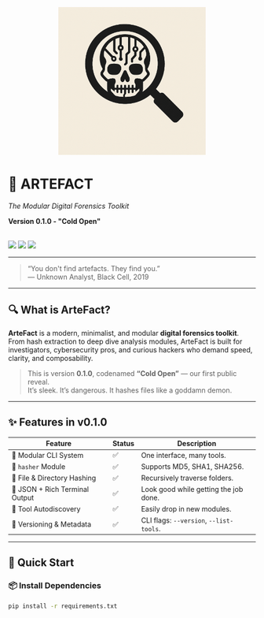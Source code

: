<p align="center">
  <img src="assets/logo.png" alt="ArteFact Logo" width="300"/>
</p>
  <h1>🧠 ARTEFACT</h1>
  <p><i>The Modular Digital Forensics Toolkit</i></p>
  <p><b>Version 0.1.0 - "Cold Open"</b></p>
  <br />
  <img src="https://img.shields.io/badge/build-passing-brightgreen?style=flat-square"/>
  <img src="https://img.shields.io/badge/python-3.8+-blue?style=flat-square"/>
  <img src="https://img.shields.io/badge/license-MIT-yellow?style=flat-square"/>
</div>

---

> “You don't find artefacts. They find you.”  
> — Unknown Analyst, Black Cell, 2019

---

## 🔍 What is ArteFact?

**ArteFact** is a modern, minimalist, and modular **digital forensics toolkit**.  
From hash extraction to deep dive analysis modules, ArteFact is built for investigators, cybersecurity pros, and curious hackers who demand speed, clarity, and composability.

> This is version **0.1.0**, codenamed **“Cold Open”** — our first public reveal.  
> It’s sleek. It’s dangerous. It hashes files like a goddamn demon.

---

## ✨ Features in v0.1.0

| Feature                        | Status | Description |
|-------------------------------|--------|-------------|
| 🔹 Modular CLI System          | ✅     | One interface, many tools. |
| 🔸 `hasher` Module             | ✅     | Supports MD5, SHA1, SHA256. |
| 🔹 File & Directory Hashing   | ✅     | Recursively traverse folders. |
| 🔸 JSON + Rich Terminal Output| ✅     | Look good while getting the job done. |
| 🔹 Tool Autodiscovery          | ✅     | Easily drop in new modules. |
| 🔸 Versioning & Metadata       | ✅     | CLI flags: `--version`, `--list-tools`. |

---

## 🧪 Quick Start

### 📦 Install Dependencies

```bash
pip install -r requirements.txt
